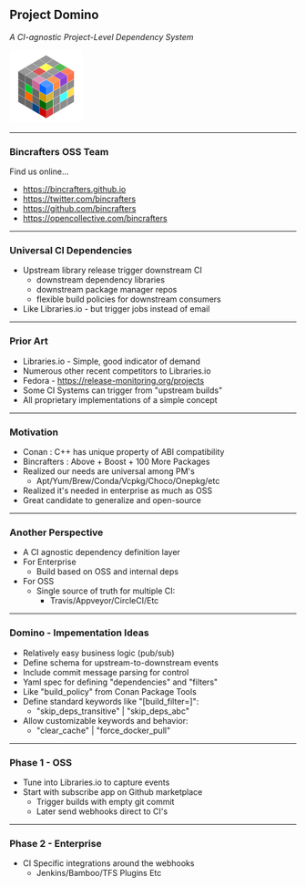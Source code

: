 ## Project Domino
*A CI-agnostic Project-Level Dependency System*

![Image](./assets/BcCube128.png)

---
### Bincrafters OSS Team

Find us online...
* https://bincrafters.github.io
* https://twitter.com/bincrafters
* https://github.com/bincrafters
* https://opencollective.com/bincrafters

---
### Universal CI Dependencies
* Upstream library release trigger downstream CI 
	* downstream dependency libraries
	* downstream package manager repos
	* flexible build policies for downstream consumers 
* Like Libraries.io - but trigger jobs instead of email

---
### Prior Art
* Libraries.io - Simple, good indicator of demand
* Numerous other recent competitors to Libraries.io
* Fedora - https://release-monitoring.org/projects
* Some CI Systems can trigger from "upstream builds"
* All proprietary implementations of a simple concept

---
### Motivation
* Conan : C++ has unique property of ABI compatibility 
* Bincrafters : Above + Boost + 100 More Packages
* Realized our needs are universal among PM's
	* Apt/Yum/Brew/Conda/Vcpkg/Choco/Onepkg/etc
* Realized it's needed in enterprise as much as OSS
* Great candidate to generalize and open-source

---
### Another Perspective
* A CI agnostic dependency definition layer
* For Enterprise
	* Build based on OSS and internal deps
* For OSS
	* Single source of truth for multiple CI:
		* Travis/Appveyor/CircleCI/Etc

---
### Domino - Impementation Ideas
* Relatively easy business logic (pub/sub)
* Define schema for upstream-to-downstream events
* Include commit message parsing for control 
* Yaml spec for defining "dependencies" and "filters"
* Like "build_policy" from Conan Package Tools
* Define standard keywords like "[build_filter=]":
	* "skip_deps_transitive" | "skip_deps_abc"
* Allow customizable keywords and behavior:
	* "clear_cache" | "force_docker_pull"

---
### Phase 1 - OSS
* Tune into Libraries.io to capture events
* Start with subscribe app on Github marketplace 
	* Trigger builds with empty git commit
	* Later send webhooks direct to CI's
---
	
### Phase 2 - Enterprise
* CI Specific integrations around the webhooks
	* Jenkins/Bamboo/TFS Plugins Etc
	
